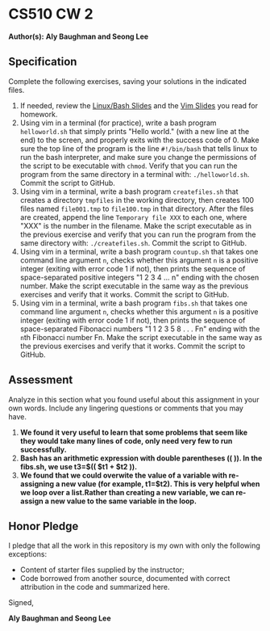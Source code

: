 # CS510 CW 2

**Author(s):** **Aly Baughman and Seong Lee**

## Specification

Complete the following exercises, saving your solutions in the indicated files. 

1. If needed, review the [Linux/Bash Slides](https://slides.com/profdressel/linux-bash-overview) and the [Vim Slides](https://slides.com/profdressel/vim-overview) you read for homework.
1. Using vim in a terminal (for practice), write a bash program ```helloworld.sh``` that simply prints "Hello world." (with a new line at the end) to the screen, and properly exits with the success code of 0. Make sure the top line of the program is the line ```#!/bin/bash``` that tells linux to run the bash interpreter, and make sure you change the permissions of the script to be executable with ```chmod```. Verify that you can run the program from the same directory in a terminal with: ```./helloworld.sh```. Commit the script to GitHub.
1. Using vim in a terminal, write a bash program ```createfiles.sh``` that creates a directory ```tmpfiles``` in the working directory, then creates 100 files named ```file001.tmp``` to ```file100.tmp``` in that directory. After the files are created, append the line ```Temporary file XXX``` to each one, where "XXX" is the number in the filename. Make the script executable as in the previous exercise and verify that you can run the program from the same directory with: ```./createfiles.sh```. Commit the script to GitHub.
1. Using vim in a terminal, write a bash program ```countup.sh``` that takes one command line argument `n`, checks whether this argument `n` is a positive integer (exiting with error code 1 if not), then prints the sequence of space-separated positive integers "1 2 3 4 ... n" ending with the chosen number. Make the script executable in the same way as the previous exercises and verify that it works. Commit the script to GitHub.
1. Using vim in a terminal, write a bash program ```fibs.sh``` that takes one command line argument `n`, checks whether this argument `n` is a positive integer (exiting with error code 1 if not), then prints the sequence of space-separated Fibonacci numbers "1 1 2 3 5 8 . . . Fn" ending with the `n`th Fibonacci number Fn. Make the script executable in the same way as the previous exercises and verify that it works. Commit the script to GitHub.

## Assessment

Analyze in this section what you found useful about this assignment in your own words. Include any lingering questions or comments that you may have.

1. **We found it very useful to learn that some problems that seem like they would take many lines of code, only need very few to run successfully.**
2. **Bash has an arithmetic expression with double parentheses (( )). In the fibs.sh, we use t3=$(( $t1 + $t2 )).**
3. **We found that we could  overwite the value of a variable with re-assigning a new value (for example, t1=$t2). This is very helpful when we loop over a list.Rather than creating a new variable, we can re-assign a new value to the same variable in the loop.**
## Honor Pledge

I pledge that all the work in this repository is my own with only the following exceptions:

* Content of starter files supplied by the instructor;
* Code borrowed from another source, documented with correct attribution in the code and summarized here.

Signed,

**Aly Baughman and Seong Lee**
